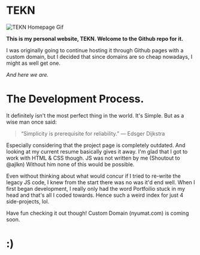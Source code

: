 # TEKN

![TEKN Homepage Gif](TEKN-demo.gif)

**This is my personal website, TEKN. Welcome to the Github repo for it.**

I was originally going to continue hosting it through Github pages with a custom domain, but I decided that since domains are so cheap nowadays, I might as well get one.

*And here we are.*

# The Development Process.

It definitely isn't the most perfect thing in the world. It's Simple. But as a wise man once said:

> “Simplicity is prerequisite for reliability.” — Edsger Dijkstra 

Especially considering that the project page is completely outdated. And looking at my current resume basically gives it away. I'm glad that I got to work with HTML & CSS though. JS was not written by me (Shoutout to @ajlkn) Without him none of this would be possible.

Even without thinking about what would concur if I tried to re-write the legacy JS code, I knew from the start there was no was it'd end well. When I first began development, I really only had the word Portfoilio stuck in my head and that's all I coded towards. Hence such a weird index for just 4 side-projects, lol.

Have fun checking it out though! Custom Domain (nyumat.com) is coming soon. 

# :)

